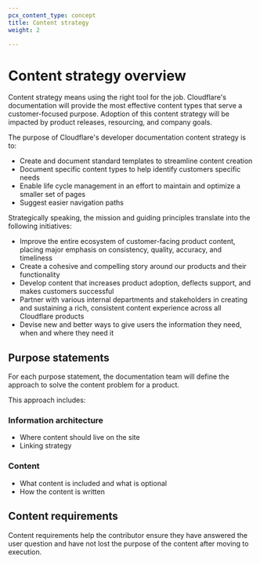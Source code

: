 ```yaml
---
pcx_content_type: concept
title: Content strategy
weight: 2

---
```


# Content strategy overview

Content strategy means using the right tool for the job. Cloudflare's documentation will provide the most effective content types that serve a customer-focused purpose. Adoption of this content strategy will be impacted by product releases, resourcing, and company goals.

The purpose of Cloudflare's developer documentation content strategy is to:

+ Create and document standard templates to streamline content creation
+ Document specific content types to help identify customers specific needs
+ Enable life cycle management in an effort to maintain and optimize a smaller set of pages
+ Suggest easier navigation paths

Strategically speaking, the mission and guiding principles translate into the following initiatives:

+ Improve the entire ecosystem of customer-facing product content, placing major emphasis on consistency, quality, accuracy, and timeliness
+ Create a cohesive and compelling story around our products and their functionality
+ Develop content that increases product adoption, deflects support, and makes customers successful
+ Partner with various internal departments and stakeholders in creating and sustaining a rich, consistent content experience across all Cloudflare products
+ Devise new and better ways to give users the information they need, when and where they need it

## Purpose statements

For each purpose statement, the documentation team will define the approach to solve the content problem for a product.

This approach includes:

### Information architecture

+ Where content should live on the site
+ Linking strategy

### Content

+ What content is included and what is optional
+ How the content is written

## Content requirements

Content requirements help the contributor ensure they have answered the user question and have not lost the purpose of the content after moving to execution.
